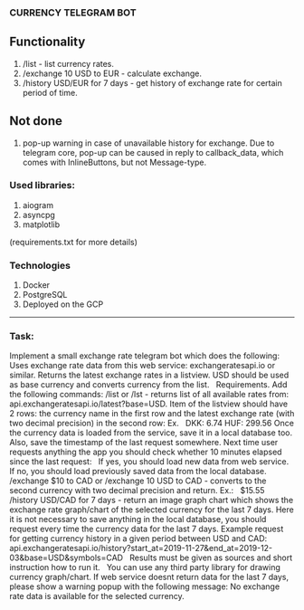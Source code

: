 ### CURRENCY TELEGRAM BOT

## Functionality
1. /list - list currency rates.
2. /exchange 10 USD to EUR - calculate exchange.
3. /history USD/EUR for 7 days - get history of exchange rate for certain period of time.

## Not done
1. pop-up warning in case of unavailable history for exchange. Due to telegram core, pop-up can be caused in reply to callback_data, which comes with InlineButtons, but not Message-type.

### Used libraries:
1. aiogram
2. asyncpg
3. matplotlib

(requirements.txt for more details)

### Technologies
1. Docker
2. PostgreSQL
3. Deployed on the GCP

***
### Task:
Implement a small exchange rate telegram bot which does the following: Uses exchange rate data from this web service: exchangeratesapi.io or similar. Returns the latest exchange rates in a listview. USD should be used as base currency and converts currency from the list.
 
Requirements.
Add the following commands: /list or /lst - returns list of all available rates from: api.exchangeratesapi.io/latest?base=USD. Item of the listview should have 2 rows: the currency name in the first row and the latest exchange rate (with two decimal precision) in the second row: Ex.
 
DKK: 6.74
HUF: 299.56
Once the currency data is loaded from the service, save it in a local database too. Also, save the timestamp of the last request somewhere. Next time user requests anything the app you should check whether 10 minutes elapsed since the last request:
 
If yes, you should load new data from web service.
If no, you should load previously saved data from the local database.
/exchange $10 to CAD or /exchange 10 USD to CAD - converts to the second currency with two decimal precision and return. Ex.:
 
$15.55
/history USD/CAD for 7 days - return an image graph chart which shows the exchange rate graph/chart of the selected currency for the last 7 days. Here it is not necessary to save anything in the local database, you should request every time the currency data for the last 7 days. Example request for getting currency history in a given period between USD and CAD: api.exchangeratesapi.io/history?start_at=2019-11-27&end_at=2019-12-03&base=USD&symbols=CAD
 
Results must be given as sources and short instruction how to run it.
 
You can use any third party library for drawing currency graph/chart. If web service doesnt return data for the last 7 days, please show a warning popup with the following message: No exchange rate data is available for the selected currency.

